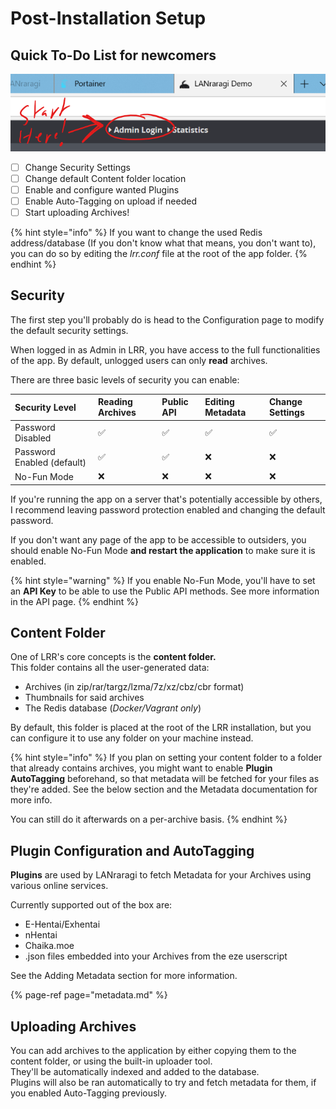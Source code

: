 # Post-Installation Setup

## Quick To-Do List for newcomers

![The default password for a new LRR install is &quot;kamimamita&quot;.](../../.gitbook/assets/image-2%20%281%29.png)

* [ ] Change Security Settings
* [ ] Change default Content folder location
* [ ] Enable and configure wanted Plugins
* [ ] Enable Auto-Tagging on upload if needed
* [ ] Start uploading Archives!

{% hint style="info" %}
If you want to change the used Redis address/database \(If you don't know what that means, you don't want to\), you can do so by editing the _lrr.conf_ file at the root of the app folder.
{% endhint %}

## Security

The first step you'll probably do is head to the Configuration page to modify the default security settings.

When logged in as Admin in LRR, you have access to the full functionalities of the app. By default, unlogged users can only **read** archives.

There are three basic levels of security you can enable:

| Security Level | Reading Archives | Public API | Editing Metadata | Change Settings |
| :--- | :--- | :--- | :--- | :--- |
| Password Disabled | ✅ | ✅ | ✅ | ✅ |
| Password Enabled \(default\) | ✅ | ✅ | ❌ | ❌ |
| No-Fun Mode | ❌ | ❌ | ❌ | ❌ |

If you're running the app on a server that's potentially accessible by others, I recommend leaving password protection enabled and changing the default password.

If you don't want any page of the app to be accessible to outsiders, you should enable No-Fun Mode **and restart the application** to make sure it is enabled.

{% hint style="warning" %}
If you enable No-Fun Mode, you'll have to set an **API Key** to be able to use the Public API methods. See more information in the API page.
{% endhint %}

## Content Folder

One of LRR's core concepts is the **content folder.**  
This folder contains all the user-generated data:

* Archives \(in zip/rar/targz/lzma/7z/xz/cbz/cbr format\)  
* Thumbnails for said archives
* The Redis database \(_Docker/Vagrant only_\)  

By default, this folder is placed at the root of the LRR installation, but you can configure it to use any folder on your machine instead.

{% hint style="info" %}
If you plan on setting your content folder to a folder that already contains archives, you might want to enable **Plugin AutoTagging** beforehand, so that metadata will be fetched for your files as they're added. See the below section and the Metadata documentation for more info.

You can still do it afterwards on a per-archive basis.
{% endhint %}

## Plugin Configuration and AutoTagging

**Plugins** are used by LANraragi to fetch Metadata for your Archives using various online services.

Currently supported out of the box are:

* E-Hentai/Exhentai
* nHentai
* Chaika.moe
* .json files embedded into your Archives from the eze userscript

See the Adding Metadata section for more information.

{% page-ref page="metadata.md" %}

## Uploading Archives

You can add archives to the application by either copying them to the content folder, or using the built-in uploader tool.  
They'll be automatically indexed and added to the database.  
Plugins will also be ran automatically to try and fetch metadata for them, if you enabled Auto-Tagging previously.

